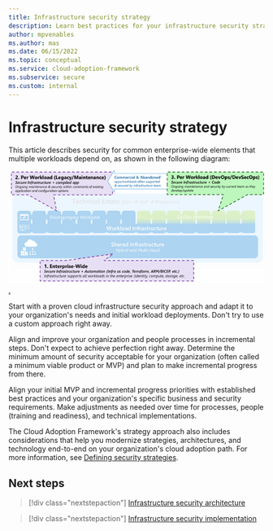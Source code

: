 ```yaml
---
title: Infrastructure security strategy
description: Learn best practices for your infrastructure security strategy.
author: mpvenables
ms.author: mas
ms.date: 06/15/2022
ms.topic: conceptual
ms.service: cloud-adoption-framework
ms.subservice: secure
ms.custom: internal
---
```


# Infrastructure security strategy

This article describes security for common enterprise-wide elements that multiple workloads depend on, as shown in the following diagram:

[ ![Diagram of infrastructure security strategies flow](./media/enterprise-infrastructure-security-strategy.png).](./media/enterprise-infrastructure-security-strategy.png#lightbox)

Start with a proven cloud infrastructure security approach and adapt it to your organization's needs and initial workload deployments. Don't try to use a custom approach right away.

Align and improve your organization and people processes in incremental steps. Don't expect to achieve perfection right away. Determine the minimum amount of security acceptable for your organization (often called a minimum viable product or MVP) and plan to make incremental progress from there.

Align your initial MVP and incremental progress priorities with established best practices and your organization's specific business and security requirements. Make adjustments as needed over time for processes, people (training and readiness), and technical implementations.

The Cloud Adoption Framework's strategy approach also includes considerations that help you modernize strategies, architectures, and technology end-to-end on your organization's cloud adoption path. For more information, see [Defining security strategies](/azure/cloud-adoption-framework/strategy/define-security-strategy).

## Next steps

> [!div class="nextstepaction"]
> [Infrastructure security architecture](infrastructure-security-architecture.md)

> [!div class="nextstepaction"]
> [Infrastructure security implementation](infrastructure-security-implementation.md)
